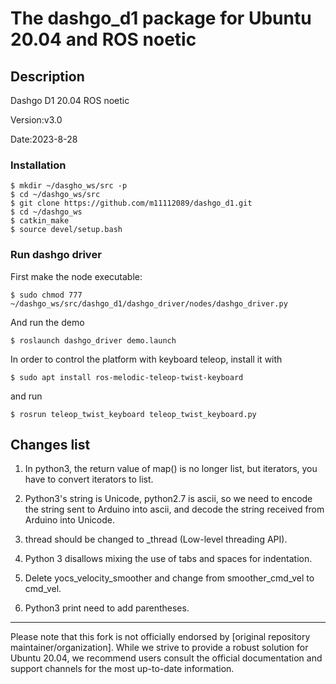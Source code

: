 # The dashgo_d1 package for Ubuntu 20.04 and ROS noetic

## Description
Dashgo D1 20.04 ROS noetic

Version:v3.0

Date:2023-8-28

### Installation
```
$ mkdir ~/dasgho_ws/src -p
$ cd ~/dashgo_ws/src
$ git clone https://github.com/m11112089/dashgo_d1.git
$ cd ~/dashgo_ws
$ catkin_make
$ source devel/setup.bash
```

### Run dashgo driver

First make the node executable:
```
$ sudo chmod 777 ~/dashgo_ws/src/dashgo_d1/dashgo_driver/nodes/dashgo_driver.py
```

And run the demo
```
$ roslaunch dashgo_driver demo.launch
```

In order to control the platform with keyboard teleop, install it with
```
$ sudo apt install ros-melodic-teleop-twist-keyboard
```
and run
```
$ rosrun teleop_twist_keyboard teleop_twist_keyboard.py
```


## Changes list
1. In python3, the return value of map() is no longer list, but iterators, you have to convert iterators to list.

2. Python3's string is Unicode, python2.7 is ascii, so we need to encode the string sent to Arduino into ascii, and decode the string received from Arduino into Unicode.

3. thread should be changed to _thread (Low-level threading API).

4. Python 3 disallows mixing the use of tabs and spaces for indentation.

5. Delete yocs_velocity_smoother and change from smoother_cmd_vel to cmd_vel.

6. Python3 print need to add parentheses.
___
Please note that this fork is not officially endorsed by [original repository maintainer/organization]. While we strive to provide a robust solution for Ubuntu 20.04, we recommend users consult the official documentation and support channels for the most up-to-date information.